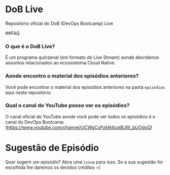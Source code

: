 # DoB Live 

Repositório oficial do DoB (DevOps Bootcamp) Live

##FAQ

### O que é o DoB Live?

É um programa quinzenal (em formato de Live Stream) aonde abordamos assuntos relacionados ao ecossistema Cloud Native.

### Aonde encontro o material dos episódios anteriores?

Você pode encontrar o material dos episódios anteriores na pasta `episódios` aqui neste repositório

### Qual o canal do YouTube posso ver os episódios?

O canal oficial do YouTube aonde você pode ver todos os episódios é o canal do DevOps Bootcamp (https://www.youtube.com/channel/UCWgCxPzkN4cplBJW_bUOdoQ)

# Sugestão de Episódio

Quer sugerir um episódio? Abra uma `issue` para isso. Se a sua sugestão for escolhida lhe daremos os devidos créditos =)
